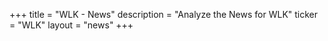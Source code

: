 +++
title = "WLK - News"
description = "Analyze the News for WLK"
ticker = "WLK"
layout = "news"
+++

